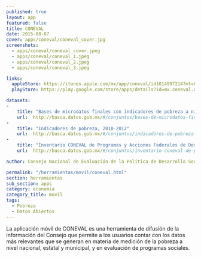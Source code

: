 ```yaml
---
published: true
layout: app
featured: false
title: CONEVAL
date: 2015-08-07
cover: apps/coneval/coneval_cover.jpg
screenshots:
  - apps/coneval/coneval_cover.jpeg
  - apps/coneval/coneval_1.jpeg
  - apps/coneval/coneval_2.jpeg
  - apps/coneval/coneval_3.jpeg

links:
  appleStore: https://itunes.apple.com/mx/app/coneval/id1014997214?mt=8&ign-mpt=uo%3D4
  playStore: https://play.google.com/store/apps/details?id=mx.coneval.app

datasets:
-
    title: "Bases de microdatos finales con indicadores de pobreza a nivel nacional y estatal, 2010, 2012 y 2014."
    url:  http://busca.datos.gob.mx/#/conjuntos/bases-de-microdatos-finales-con-indicadores-de-pobreza-a-nivel-nacional-y-estatal-2010-201-2014
-
    title: "Indicadores de pobreza, 2010-2012"
    url:  http://busca.datos.gob.mx/#/conjuntos/indicadores-de-pobreza-2010-2012-nacional-y-estatal
-
    title: "Inventario CONEVAL de Programas y Acciones Federales de Desarrollo Social"
    url:  http://busca.datos.gob.mx/#/conjuntos/inventario-coneval-de-programas-y-acciones-federales-de-desarrollo-social

author: Consejo Nacional de Evaluación de la Política de Desarrollo Social

permalink: "/herramientas/movil/coneval.html"
section: herramientas
sub_section: apps
category: economia
category_title: movil
tags:
  - Pobreza
  - Datos Abiertos
---
```


La aplicación móvil de CONEVAL es una herramienta de difusión de la información del Consejo que permite a los usuarios contar con los datos más relevantes que se generan en materia de medición de la pobreza a nivel nacional, estatal y municipal, y en evaluación de programas sociales.
